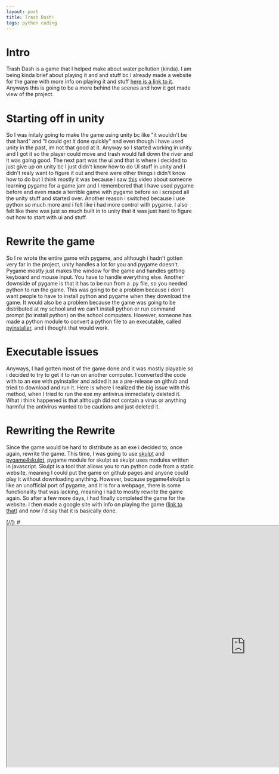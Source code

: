 ```yaml
---
layout: post
title: Trash Dash!
tags: python coding
---
```

# Intro
 Trash Dash is a game that I helped make about water pollution (kinda).
 I am being kinda brief about playing it and and stuff bc I already made a website for the game with more info on playing it and stuff [here is a link to it](https://trashdash.7bitsci.com).
 Anyways this is going to be a more behind the scenes and how it got made view of the project.

# Starting off in unity
 So I was initaly going to make the game using unity bc like "it wouldn't be that hard" and "I could get it done quickly" and even though i have used unity in the past, im not that good at it.
 Anyway so I started working in unity and I got it so the player could move and trash would fall down the river and it was going good.
 The next part was the ui and that is where i decided to just give up on unity bc
 I just didn't know how to do UI stuff in unity and I didn't realy want to figure it out and there were other things i didn't know how to do but I think mostly it was
 because i saw [this](https://www.youtube.com/watch?v=7tXsC8YlCq8) video about someone learning pygame for a game jam and I remembered that I have used pygame before
 and even made a terrible game with pygame before so i scraped all the unity stuff and started over. Another reason i switched because i use python so much more and i felt like
 i had more control with pygame. I also felt like there was just so much built in to unity that it was just hard to figure out how to start with ui and stuff.

# Rewrite the game
 So I re wrote the entire game with pygame, and although i hadn't gotten very far in the project, unity handles a lot for you and pygame doesn't.
 Pygame mostly just makes the window for the game and handles getting keyboard and mouse input. You have to handle everything else.
 Another downside of pygame is that it has to be run from a .py file, so you needed python to run the game.
 This was going to be a problem because i don't want people to have to install python and pygame when they download the game.
 It would also be a problem because the game was going to be distributed at my school and we can't install python or run command prompt (to install python) on the school computers.
 However, someone has made a python module to convert a python file to an executable, called [pyinstaller](https://www.pyinstaller.org/), and i thought that would work.

# Executable issues
 Anyways, I had gotten most of the game done and it was mostly playable so i decided to try to get it to run on another computer.
 I converted the code with to an exe with pyinstaller and added it as a pre-release on github and tried to download and run it.
 Here is where I realized the big issue with this method, when I tried to run the exe my antivirus immediately deleted it.
 What i think happened is that although did not contain a virus or anything harmful the antivirus wanted to be cautions and just deleted it.

# Rewriting the Rewrite
 Since the game would be hard to distribute as an exe i decided to, once again, rewrite the game.
 This time, I was going to use [skulpt](http://skulpt.org/) and [pygame4skulpt](https://github.com/Petlja/pygame4skulpt), pygame module for skulpt as skulpt uses modules written in javascript.
 Skulpt is a tool that allows you to run python code from a static website, meaning I could put the game on github pages and anyone could play it without downloading anything.
 However, because pygame4skulpt is like an unofficial port of pygame, and it is for a webpage, there is some functionality that was lacking, meaning i had to mostly rewrite the game again.
 So after a few more days, i had finally completed the game for the website.
 I then made a google site with info on playing the game ([link to that](https://trashdash.sevenbitscience.com)) and now i'd say that it is basically done.

[//]: # <iframe src="https://www.sevenbitscience.com/web-trash-dash" title="Trash Dash" height="645" width="1280"></iframe>
